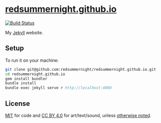 # [redsummernight.github.io](https://redsummernight.github.io/)

[![Build Status](https://travis-ci.org/redsummernight/redsummernight.github.io.svg?branch=master)][travis]

[travis]: https://travis-ci.org/redsummernight/redsummernight.github.io

My [Jekyll](http://jekyllrb.org) website.

## Setup

To run it on your machine:

```sh
git clone git@github.com:redsummernight/redsummernight.github.io.git
cd redsummernight.github.io
gem install bundler
bundle install
bundle exec jekyll serve # http://localhost:4000
```

## License

[MIT](https://github.com/redsummernight/redsummernight.github.io/blob/master/LICENSE) for code
and [CC BY 4.0](http://creativecommons.org/licenses/by/4.0/) for art/text/sound,
unless [otherwise noted](https://redsummernight.github.io/credits/).

